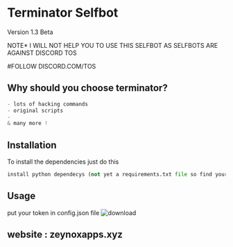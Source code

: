 # Terminator Selfbot
Version 1.3 Beta

NOTE* I WILL NOT HELP YOU TO USE THIS SELFBOT AS SELFBOTS ARE AGAINST DISCORD TOS

#FOLLOW DISCORD.COM/TOS

## Why should you choose terminator?

```python
- lots of hacking commands
- original scripts
- 
& many more !
```

## Installation
To install the dependencies just do this
```python
install python dependecys (not yet a requirements.txt file so find yourself)
```

## Usage
put your token in config.json file
![download](https://pays.host/uploads/2f95c92a-ae40-44a2-a447-564e90014001/vCbtyzA9.png)

## website : zeynoxapps.xyz
